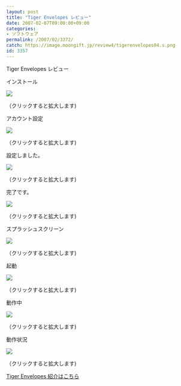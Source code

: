 ```yaml
---
layout: post
title: "Tiger Envelopes レビュー"
date: 2007-02-07T09:00:00+09:00
categories:
- ソフトウェア
permalink: /2007/02/3372/
catch: https://image.moongift.jp/review4/tigerenvelopes04.s.png
id: 3357
---
```

Tiger Envelopes レビュー  
<!--more-->

インストール

  

[![](https://image.moongift.jp/review4/tigerenvelopes01.s.png)](https://image.moongift.jp/review4/tigerenvelopes01.png)  
  
（クリックすると拡大します)

  

アカウント設定

  

[![](https://image.moongift.jp/review4/tigerenvelopes02.s.png)](https://image.moongift.jp/review4/tigerenvelopes02.png)  
  
（クリックすると拡大します)

  

設定しました。

  

[![](https://image.moongift.jp/review4/tigerenvelopes03.s.png)](https://image.moongift.jp/review4/tigerenvelopes03.png)  
  
（クリックすると拡大します)

  

完了です。

  

[![](https://image.moongift.jp/review4/tigerenvelopes07.s.png)](https://image.moongift.jp/review4/tigerenvelopes07.png)  
  
（クリックすると拡大します)

  

スプラッシュスクリーン

  

[![](https://image.moongift.jp/review4/tigerenvelopes04.s.png)](https://image.moongift.jp/review4/tigerenvelopes04.png)  
  
（クリックすると拡大します)

  

起動

  

[![](https://image.moongift.jp/review4/tigerenvelopes05.s.png)](https://image.moongift.jp/review4/tigerenvelopes05.png)  
  
（クリックすると拡大します)

  

動作中

  

[![](https://image.moongift.jp/review4/tigerenvelopes06.s.png)](https://image.moongift.jp/review4/tigerenvelopes06.png)  
  
（クリックすると拡大します)

  

動作状況

  

[![](https://image.moongift.jp/review4/tigerenvelopes08.s.png)](https://image.moongift.jp/review4/tigerenvelopes08.png)  
  
（クリックすると拡大します)

  

[Tiger Envelopes 紹介はこちら](http://oss.moongift.jp/intro/i-3371.html)

